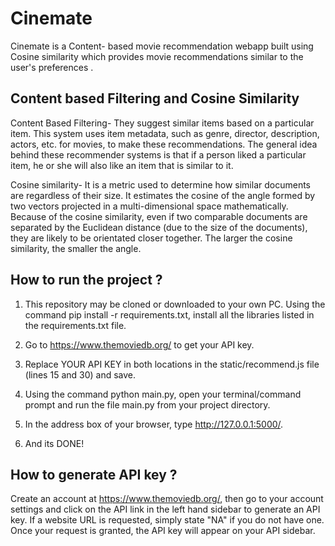 # Cinemate






Cinemate is a Content- based movie recommendation webapp built using Cosine similarity which provides movie recommendations similar to the user's preferences .
 
## Content based Filtering and Cosine Similarity
Content Based Filtering- They suggest similar items based on a particular item. This system uses item metadata, such as genre, director, description, actors, etc. for movies, to make these recommendations. The general idea behind these recommender systems is that if a person liked a particular item, he or she will also like an item that is similar to it.



Cosine similarity- It is a metric used to determine how similar documents are regardless of their size. It estimates the cosine of the angle formed by two vectors projected in a multi-dimensional space mathematically. Because of the cosine similarity, even if two comparable documents are separated by the Euclidean distance (due to the size of the documents), they are likely to be orientated closer together. The larger the cosine similarity, the smaller the angle.
## How to run the project ?
1. This repository may be cloned or downloaded to your own PC.
Using the command pip install -r requirements.txt, install all the libraries listed in the requirements.txt file.

2. Go to https://www.themoviedb.org/ to get your API key.

3. Replace YOUR API KEY in both locations in the static/recommend.js file (lines 15 and 30) and save.
4. Using the command python main.py, open your terminal/command prompt and run the file main.py from your project directory.
5. In the address box of your browser, type http://127.0.0.1:5000/.
6. And its DONE!


## How to generate API key ?

Create an account at https://www.themoviedb.org/, then go to your account settings and click on the API link in the left hand sidebar to generate an API key. If a website URL is requested, simply state "NA" if you do not have one. Once your request is granted, the API key will appear on your API sidebar.
